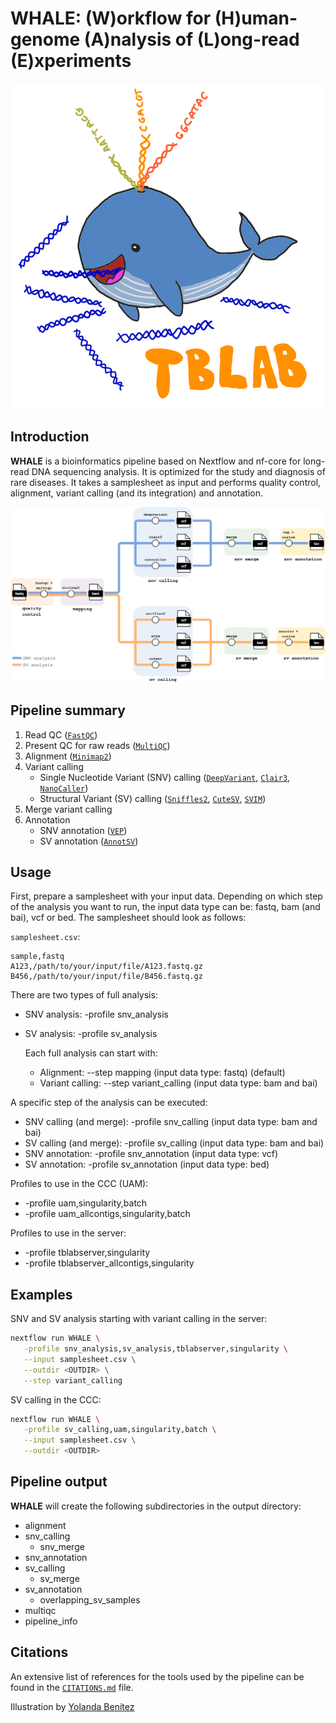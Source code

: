 # WHALE: (W)orkflow for (H)uman-genome (A)nalysis of (L)ong-read (E)xperiments

<p align="center">
  <img width="494" height="521" src="docs/images/PENUP_20241005_013818.png">
</p>

## Introduction

**WHALE** is a bioinformatics pipeline based on Nextflow and nf-core for long-read DNA sequencing analysis. It is optimized for the study and diagnosis of rare diseases. It takes a samplesheet as input and performs quality control, alignment, variant calling (and its integration) and annotation.

<p align="center">
  <img src="docs/images/esquema_general.png">
</p>

## Pipeline summary

1. Read QC ([`FastQC`](https://www.bioinformatics.babraham.ac.uk/projects/fastqc/))
2. Present QC for raw reads ([`MultiQC`](http://multiqc.info/))
3. Alignment ([`Minimap2`](https://github.com/lh3/minimap2))
4. Variant calling
    - Single Nucleotide Variant (SNV) calling ([`DeepVariant`](https://github.com/google/deepvariant), [`Clair3`](https://github.com/HKU-BAL/Clair3), [`NanoCaller`](https://github.com/WGLab/NanoCaller))
    - Structural Variant (SV) calling ([`Sniffles2`](https://github.com/fritzsedlazeck/Sniffles), [`CuteSV`](https://github.com/tjiangHIT/cuteSV), [`SVIM`](https://github.com/eldariont/svim))
5. Merge variant calling
6. Annotation
    - SNV annotation ([`VEP`](https://github.com/Ensembl/ensembl-vep))
    - SV annotation ([`AnnotSV`](https://github.com/lgmgeo/AnnotSV))

## Usage

First, prepare a samplesheet with your input data. Depending on which step of the analysis you want to run, the input data type can be: fastq, bam (and bai), vcf or bed. The samplesheet should look as follows:

`samplesheet.csv`:

```csv
sample,fastq
A123,/path/to/your/input/file/A123.fastq.gz
B456,/path/to/your/input/file/B456.fastq.gz
```

There are two types of full analysis:
- SNV analysis: -profile snv_analysis
- SV analysis: -profile sv_analysis
    
  Each full analysis can start with:
  - Alignment: --step mapping (input data type: fastq) (default)
  - Variant calling: --step variant_calling (input data type: bam and bai)
    
A specific step of the analysis can be executed:
- SNV calling (and merge): -profile snv_calling (input data type: bam and bai)
- SV calling (and merge): -profile sv_calling (input data type: bam and bai)
- SNV annotation: -profile snv_annotation (input data type: vcf)
- SV annotation: -profile sv_annotation (input data type: bed)

Profiles to use in the CCC (UAM):
- -profile uam,singularity,batch
- -profile uam_allcontigs,singularity,batch

Profiles to use in the server:
- -profile tblabserver,singularity
- -profile tblabserver_allcontigs,singularity

## Examples

SNV and SV analysis starting with variant calling in the server:

```bash
nextflow run WHALE \
   -profile snv_analysis,sv_analysis,tblabserver,singularity \
   --input samplesheet.csv \
   --outdir <OUTDIR> \
   --step variant_calling
```

SV calling in the CCC:

```bash
nextflow run WHALE \
   -profile sv_calling,uam,singularity,batch \
   --input samplesheet.csv \
   --outdir <OUTDIR>
```

## Pipeline output

**WHALE** will create the following subdirectories in the output directory:
- alignment
- snv_calling
  - snv_merge
- snv_annotation
- sv_calling
  - sv_merge
- sv_annotation
  - overlapping_sv_samples
- multiqc
- pipeline_info

## Citations

An extensive list of references for the tools used by the pipeline can be found in the [`CITATIONS.md`](CITATIONS.md) file.

Illustration by [Yolanda Benítez](https://github.com/yolandabq)
